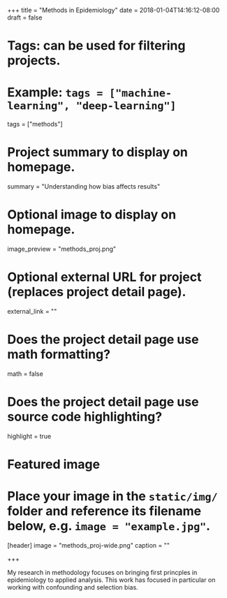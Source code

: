 +++
title = "Methods in Epidemiology"
date = 2018-01-04T14:16:12-08:00
draft = false

# Tags: can be used for filtering projects.
# Example: `tags = ["machine-learning", "deep-learning"]`
tags = ["methods"]

# Project summary to display on homepage.
summary = "Understanding how bias affects results"

# Optional image to display on homepage.
image_preview = "methods_proj.png"

# Optional external URL for project (replaces project detail page).
external_link = ""

# Does the project detail page use math formatting?
math = false

# Does the project detail page use source code highlighting?
highlight = true

# Featured image
# Place your image in the `static/img/` folder and reference its filename below, e.g. `image = "example.jpg"`.
[header]
image = "methods_proj-wide.png"
caption = ""

+++

My research in methodology focuses on bringing first princples in epidemiology to applied analysis. This work has focused in particular on working with confounding and selection bias.